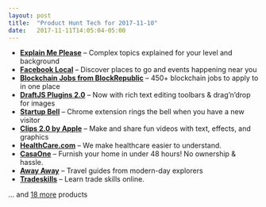 ```yaml
---
layout: post
title:  "Product Hunt Tech for 2017-11-10"
date:   2017-11-11T14:05:04-05:00
---
```


* **[Explain Me Please](https://www.producthunt.com/posts/explain-me-please?utm_campaign=producthunt-api&utm_medium=api&utm_source=Application%3A+Daily+Digest+RSS+%28ID%3A+3202%29)** – Complex topics explained for your level and background
* **[Facebook Local](https://www.producthunt.com/posts/facebook-local?utm_campaign=producthunt-api&utm_medium=api&utm_source=Application%3A+Daily+Digest+RSS+%28ID%3A+3202%29)** – Discover places to go and events happening near you
* **[Blockchain Jobs from BlockRepublic](https://www.producthunt.com/posts/blockchain-jobs-from-blockrepublic?utm_campaign=producthunt-api&utm_medium=api&utm_source=Application%3A+Daily+Digest+RSS+%28ID%3A+3202%29)** – 450+ blockchain jobs to apply to in one place
* **[DraftJS Plugins 2.0](https://www.producthunt.com/posts/draftjs-plugins-2-0?utm_campaign=producthunt-api&utm_medium=api&utm_source=Application%3A+Daily+Digest+RSS+%28ID%3A+3202%29)** – Now with rich text editing toolbars & drag’n’drop for images
* **[Startup Bell](https://www.producthunt.com/posts/startup-bell?utm_campaign=producthunt-api&utm_medium=api&utm_source=Application%3A+Daily+Digest+RSS+%28ID%3A+3202%29)** – Chrome extension rings the bell when you have a new visitor
* **[Clips 2.0 by Apple](https://www.producthunt.com/posts/clips-2-0-by-apple?utm_campaign=producthunt-api&utm_medium=api&utm_source=Application%3A+Daily+Digest+RSS+%28ID%3A+3202%29)** – Make and share fun videos with text, effects, and graphics
* **[HealthCare.com](https://www.producthunt.com/posts/healthcare-com?utm_campaign=producthunt-api&utm_medium=api&utm_source=Application%3A+Daily+Digest+RSS+%28ID%3A+3202%29)** – We make healthcare easier to understand.
* **[CasaOne](https://www.producthunt.com/posts/casaone?utm_campaign=producthunt-api&utm_medium=api&utm_source=Application%3A+Daily+Digest+RSS+%28ID%3A+3202%29)** – Furnish your home in under 48 hours! No ownership & hassle.
* **[Away Away](https://www.producthunt.com/posts/away-away?utm_campaign=producthunt-api&utm_medium=api&utm_source=Application%3A+Daily+Digest+RSS+%28ID%3A+3202%29)** – Travel guides from modern-day explorers
* **[Tradeskills](https://www.producthunt.com/posts/tradeskills?utm_campaign=producthunt-api&utm_medium=api&utm_source=Application%3A+Daily+Digest+RSS+%28ID%3A+3202%29)** – Learn trade skills online.

… and [18 more](https://www.producthunt.com/tech) products